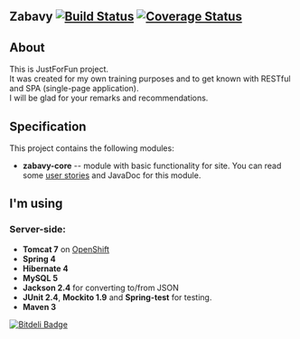 Zabavy [![Build Status](https://travis-ci.org/gemberge/zabavy.svg?branch=master)](https://travis-ci.org/gemberge/zabavy)  [![Coverage Status](https://coveralls.io/repos/gemberge/zabavy/badge.png?branch=master)](https://coveralls.io/r/gemberge/zabavy?branch=master)
--------------

## About
This is JustForFun project.  
It was created for my own training purposes and to get known with RESTful and SPA (single-page application).  
I will be glad for your remarks and recommendations.

## Specification
This project contains the following modules:

* **zabavy-core** -- module with basic functionality for site. You can read some [user stories](https://github.com/gemberge/zabavy/wiki#there-are-such-groups-of-user-stories) and JavaDoc for this module.

## I'm using
### Server-side:

* **Tomcat 7** on [OpenShift](http://openshift.com/)
* **Spring 4**
* **Hibernate 4**
* **MySQL 5**
* **Jackson 2.4** for converting to/from JSON
* **JUnit 2.4**, **Mockito 1.9** and **Spring-test** for testing.
* **Maven 3**

[![Bitdeli Badge](https://d2weczhvl823v0.cloudfront.net/gemberge/zabavy/trend.png)](https://bitdeli.com/free "Bitdeli Badge")

